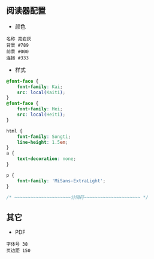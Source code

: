 ## 阅读器配置

- 颜色

```
名称 亮岩灰
背景 #789
前景 #000
连接 #333
```

- 样式

```css
@font-face {
    font-family: Kai;
    src: local(Kaiti);
}
@font-face {
    font-family: Hei;
    src: local(Heiti);
}
```
```css
html {
    font-family: Songti;
    line-height: 1.5em;
}
a {
    text-decoration: none;
}
```
```css
p {
    font-family: 'MiSans-ExtraLight';
}
```
```css
/* ~~~~~~~~~~~~~~~~~~~~~分隔符~~~~~~~~~~~~~~~~~~~~~ */
```

## 其它

- PDF
```
字体号 38
页边距 150
```
